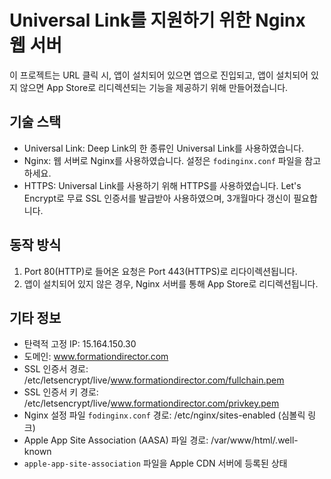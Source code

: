 # Universal Link를 지원하기 위한 Nginx 웹 서버

이 프로젝트는 URL 클릭 시, 앱이 설치되어 있으면 앱으로 진입되고, 앱이 설치되어 있지 않으면 App Store로 리디렉션되는 기능을 제공하기 위해 만들어졌습니다.

## 기술 스택

- Universal Link: Deep Link의 한 종류인 Universal Link를 사용하였습니다.
- Nginx: 웹 서버로 Nginx를 사용하였습니다. 설정은 `fodinginx.conf` 파일을 참고하세요.
- HTTPS: Universal Link를 사용하기 위해 HTTPS를 사용하였습니다. Let's Encrypt로 무료 SSL 인증서를 발급받아 사용하였으며, 3개월마다 갱신이 필요합니다.

## 동작 방식

1. Port 80(HTTP)로 들어온 요청은 Port 443(HTTPS)로 리다이렉션됩니다.
2. 앱이 설치되어 있지 않은 경우, Nginx 서버를 통해 App Store로 리디렉션됩니다.

## 기타 정보

- 탄력적 고정 IP: 15.164.150.30
- 도메인: www.formationdirector.com
- SSL 인증서 경로: /etc/letsencrypt/live/www.formationdirector.com/fullchain.pem
- SSL 인증서 키 경로: /etc/letsencrypt/live/www.formationdirector.com/privkey.pem
- Nginx 설정 파일 `fodinginx.conf` 경로: /etc/nginx/sites-enabled (심볼릭 링크)
- Apple App Site Association (AASA) 파일 경로: /var/www/html/.well-known
- `apple-app-site-association` 파일을 Apple CDN 서버에 등록된 상태
